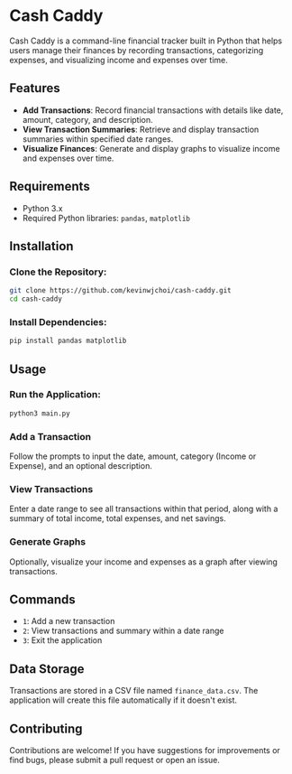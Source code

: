 # Cash Caddy

Cash Caddy is a command-line financial tracker built in Python that helps users manage their finances by recording transactions, categorizing expenses, and visualizing income and expenses over time.

## Features

- **Add Transactions**: Record financial transactions with details like date, amount, category, and description.
- **View Transaction Summaries**: Retrieve and display transaction summaries within specified date ranges.
- **Visualize Finances**: Generate and display graphs to visualize income and expenses over time.

## Requirements

- Python 3.x
- Required Python libraries: `pandas`, `matplotlib`

## Installation

### Clone the Repository:
```bash
git clone https://github.com/kevinwjchoi/cash-caddy.git
cd cash-caddy
```

### Install Dependencies:
```bash
pip install pandas matplotlib
``` 

## Usage

### Run the Application:
```bash
python3 main.py
```

### Add a Transaction
Follow the prompts to input the date, amount, category (Income or Expense), and an optional description.

### View Transactions
Enter a date range to see all transactions within that period, along with a summary of total income, total expenses, and net savings.

### Generate Graphs
Optionally, visualize your income and expenses as a graph after viewing transactions.

## Commands
- `1`: Add a new transaction
- `2`: View transactions and summary within a date range
- `3`: Exit the application

## Data Storage
Transactions are stored in a CSV file named `finance_data.csv`. The application will create this file automatically if it doesn't exist.

## Contributing
Contributions are welcome! If you have suggestions for improvements or find bugs, please submit a pull request or open an issue.


